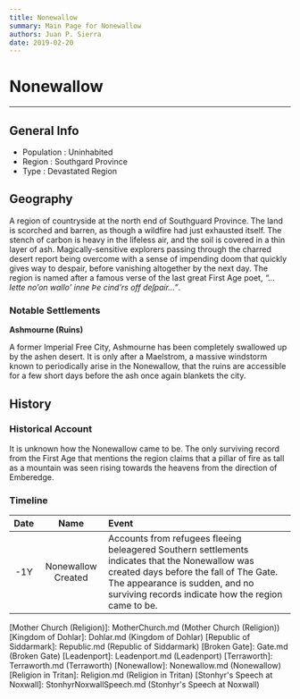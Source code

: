 ```yaml
---
title: Nonewallow
summary: Main Page for Nonewallow
authors: Juan P. Sierra
date: 2019-02-20
---
```


# Nonewallow

-----


## General Info

- Population : Uninhabited
- Region : Southgard Province
- Type : Devastated Region

## Geography

A region of countryside at the north end of Southguard Province. The land is scorched and barren, as though a wildfire had just exhausted itself. The stench of carbon is heavy in the lifeless air, and the soil is covered in a thin layer of ash. Magically-sensitive explorers passing through the charred desert report being overcome with a sense of impending doom that quickly gives way to despair, before vanishing altogether by the next day. The region is named after a famous verse of the last great First Age poet, *“... lette no’on wallo’ inne Þe cind’rs off deſpair…”*.

### Notable Settlements

**Ashmourne (Ruins)**

A former Imperial Free City, Ashmourne has been completely swallowed up by the ashen desert. It is only after a Maelstrom, a massive windstorm known to periodically arise in the Nonewallow, that the ruins are accessible for a few short days before the ash once again blankets the city.




## History

### Historical Account

It is unknown how the Nonewallow came to be. The only surviving record from the First Age that mentions the region claims that a pillar of fire as tall as a mountain was seen rising towards the heavens from the direction of Emberedge.
### Timeline

Date | Name | Event
:---:|:----:|:----
-1Y | Nonewallow Created | Accounts from refugees fleeing beleagered Southern settlements indicates that the Nonewallow was created days before the fall of The Gate. The appearance is sudden, and no surviving records indicate how the region came to be.



[Alchemist's Journal]: AlchemistJournal.md (Alchemist's Journal)
[Tritanian Calendar]: Calendar.md (Tritanian Calendar)
[Gnolls]: Gnolls.md (Gnolls)
[Book of Prophesy]: Prophesy.md (Book of Prophesy)
[Timeline]: Timeline.md (Timeline)
[Azoth the Wise]: Azoth.md (Azoth the Wise)
[Baltatrax the Ravager]: Baltatrax.md (Baltatrax the Ravager)
[Faelix]: Faelix.md (Faelix)
[Greghor Stonhyr]: GreghorStonhyr.md (Greghor Stonhyr)
[Lyhl Habborhlyn]: Lyhl_Habborlyn.md (Lyhl Habborhlyn)
[Blackpoint]: Blackpoint.md (Blackpoint)
[Cantfall]: Cantfall.md (Cantfall)
[Noxwall]: Noxwall.md (Noxwall)
[Siddar City]: SiddarCity.md (Siddar City)
[Act 0 - The Alchemist's Tomb]: CampaignLog_0.md (Act 0 - The Alchemist's Tomb)
[Act 1 - The Ravenous Horde]: CampaignLog_1.md (Act 1 - The Ravenous Horde)
[Cult of Five]: CultOfFive.md (Cult of Five)
[Gahrdynyr Trade House]: GahrdynyrTradeHouse.md (Gahrdynyr Trade House)
[Republic Expeditionary Forces]: REF.md (Republic Expeditionary Forces)
[Mother Church (Religion)]: MotherChurch.md (Mother Church (Religion))
[Kingdom of Dohlar]: Dohlar.md (Kingdom of Dohlar)
[Republic of Siddarmark]: Republic.md (Republic of Siddarmark)
[Broken Gate]: Gate.md (Broken Gate)
[Leadenport]: Leadenport.md (Leadenport)
[Terraworth]: Terraworth.md (Terraworth)
[Nonewallow]: Nonewallow.md (Nonewallow)
[Religion in Tritan]: Religion.md (Religion in Tritan)
[Stonhyr's Speech at Noxwall]: StonhyrNoxwallSpeech.md (Stonhyr's Speech at Noxwall)